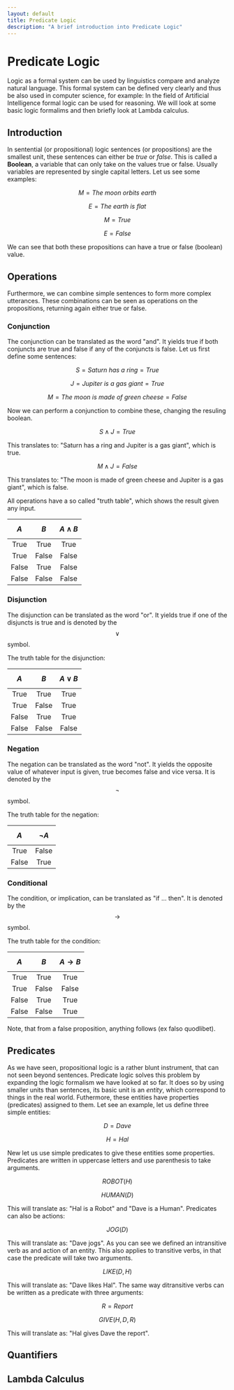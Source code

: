 ```yaml
---
layout: default
title: Predicate Logic
description: "A brief introduction into Predicate Logic"
---
```


# Predicate Logic

Logic as a formal system can be used by linguistics compare and analyze natural language. This formal system can be defined very clearly and thus be also used in computer science, for example: In the field of Artificial Intelligence formal logic can be used for reasoning. We will look at some basic logic formalims and then briefly look at Lambda calculus.

## Introduction

In sentential (or propositional) logic sentences (or propositions) are the smallest unit, these sentences can either be *true* or *false*. This is called a **Boolean**, a variable that can only take on the values true or false. Usually variables are represented by single capital letters. Let us see some examples:

$$ M = The\ moon\ orbits\ earth $$

$$ E = The\ earth\ is\ flat $$

$$ M = True $$

$$ E = False $$

We can see that both these propositions can have a true or false (boolean) value.

## Operations

Furthermore, we can combine simple sentences to form more complex utterances. These combinations can be seen as operations on the propositions, returning again either true or false.

### Conjunction

The conjunction can be translated as the word "and". It yields true if both conjuncts are true and false if any of the conjuncts is false. Let us first define some sentences:

$$ S = Saturn\ has\ a\ ring = True $$

$$ J = Jupiter\ is\ a\ gas\ giant = True $$

$$ M = The\ moon\ is\ made\ of\ green\ cheese = False $$

Now we can perform a conjunction to combine these, changing the resuling boolean.

$$ S \land J = True $$

This translates to: "Saturn has a ring and Jupiter is a gas giant", which is true.

$$ M \land J = False $$

This translates to: "The moon is made of green cheese and Jupiter is a gas giant", which is false.

All operations have a so called "truth table", which shows the result given any input.

| $$A$$  | $$B$$  | $$A \land B$$  |
|:--:|:--:|:--:|
| True   | True  | True  |
| True   | False | False |
| False  | True  | False |
| False  | False | False |

### Disjunction

The disjunction can be translated as the word "or". It yields true if one of the disjuncts is true and is denoted by the $$ \lor $$ symbol.

The truth table for the disjunction:

| $$A$$  | $$B$$  | $$A \lor B$$  |
|:--:|:--:|:--:|
| True   | True  | True  |
| True   | False | True  |
| False  | True  | True  |
| False  | False | False |

### Negation

The negation can be translated as the word "not". It yields the opposite value of whatever input is given, true becomes false and vice versa. It is denoted by the $$\neg$$ symbol.

The truth table for the negation:

| $$A$$  | $$ \neg A$$  |
|:--:|:--:|
| True  | False |
| False | True  |

### Conditional

The condition, or implication, can be translated as "if ... then". It is denoted by the $$\rightarrow$$ symbol.

The truth table for the condition:

| $$A$$  | $$B$$  | $$A \rightarrow B$$  |
|:--:|:--:|:--:|
| True   | True  | True  |
| True   | False | False |
| False  | True  | True  |
| False  | False | True  |

Note, that from a false proposition, anything follows (ex falso quodlibet).

## Predicates

As we have seen, propositional logic is a rather blunt instrument, that can not seen beyond sentences. Predicate logic solves this problem by expanding the logic formalism we have looked at so far. It does so by using smaller units than sentences, its basic unit is an *entity*, which correspond to things in the real world. Futhermore, these entities have properties (predicates) assigned to them. Let see an example, let us define three simple entities:

$$ D = Dave $$

$$ H = Hal $$

New let us use simple predicates to give these entities some properties. Predicates are written in uppercase letters and use parenthesis to take arguments.

$$ ROBOT(H) $$

$$ HUMAN(D) $$

This will translate as: "Hal is a Robot" and "Dave is a Human". Predicates can also be actions:

$$ JOG(D) $$

This will translate as: "Dave jogs". As you can see we defined an intransitive verb as and action of an entity. This also applies to transitive verbs, in that case the predicate will take two arguments.

$$ LIKE(D, H) $$

This will translate as: "Dave likes Hal". The same way ditransitive verbs can be written as a predicate with three arguments:

$$ R = Report $$

$$ GIVE(H, D, R) $$

This will translate as: "Hal gives Dave the report".

## Quantifiers

## Lambda Calculus
